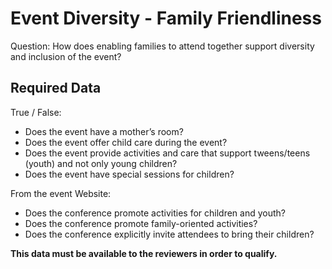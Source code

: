 # Event Diversity - Family Friendliness

Question: How does enabling families to attend together support diversity and inclusion of the event?

## Required Data

True / False:
* Does the event have a mother’s room?
* Does the event  offer child care during the event?
* Does the event provide activities and care that support tweens/teens (youth) and not only young children?
* Does the event have special sessions for children?

From the event Website:
* Does the conference promote activities for children and youth?
* Does the conference promote family-oriented activities?
* Does the conference explicitly invite attendees to bring their children?

**This data must be available to the reviewers in order to qualify.**

